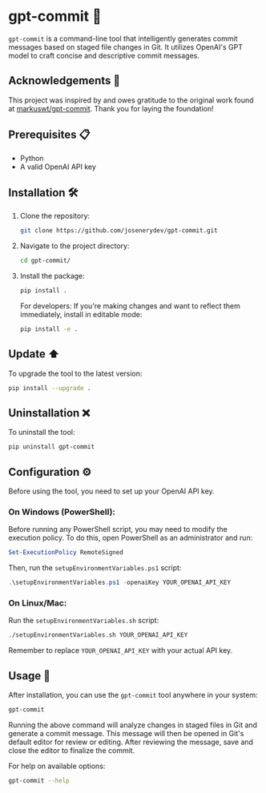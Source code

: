 # gpt-commit 🚀

`gpt-commit` is a command-line tool that intelligently generates commit messages based on staged file changes in Git. It utilizes OpenAI's GPT model to craft concise and descriptive commit messages.

## Acknowledgements 🙌
This project was inspired by and owes gratitude to the original work found at [markuswt/gpt-commit](https://github.com/markuswt/gpt-commit). Thank you for laying the foundation!

## Prerequisites 📋

- Python
- A valid OpenAI API key

## Installation 🛠️

1. Clone the repository:
   ```bash
   git clone https://github.com/josenerydev/gpt-commit.git
   ```

2. Navigate to the project directory:
   ```bash
   cd gpt-commit/
   ```

3. Install the package:
   ```bash
   pip install .
   ```

   For developers: If you're making changes and want to reflect them immediately, install in editable mode:
   ```bash
   pip install -e .
   ```

## Update ⬆️

To upgrade the tool to the latest version:
```bash
pip install --upgrade .
```

## Uninstallation ❌

To uninstall the tool:
```bash
pip uninstall gpt-commit
```

## Configuration ⚙️

Before using the tool, you need to set up your OpenAI API key.

### On Windows (PowerShell):

Before running any PowerShell script, you may need to modify the execution policy. To do this, open PowerShell as an administrator and run:

```powershell
Set-ExecutionPolicy RemoteSigned
```

Then, run the `setupEnvironmentVariables.ps1` script:

```powershell
.\setupEnvironmentVariables.ps1 -openaiKey YOUR_OPENAI_API_KEY
```

### On Linux/Mac:

Run the `setupEnvironmentVariables.sh` script:
```bash
./setupEnvironmentVariables.sh YOUR_OPENAI_API_KEY
```

Remember to replace `YOUR_OPENAI_API_KEY` with your actual API key.

## Usage 🚀

After installation, you can use the `gpt-commit` tool anywhere in your system:

```bash
gpt-commit
```

Running the above command will analyze changes in staged files in Git and generate a commit message. This message will then be opened in Git's default editor for review or editing. After reviewing the message, save and close the editor to finalize the commit.

For help on available options:

```bash
gpt-commit --help
```